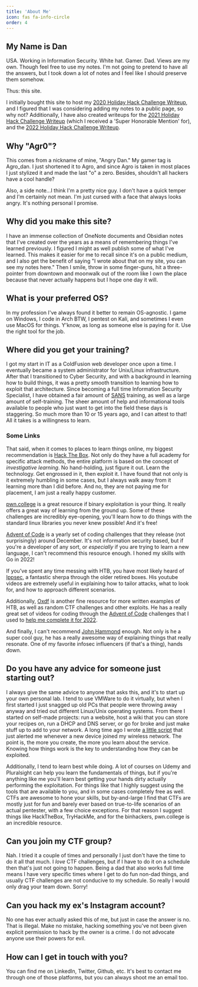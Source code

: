 ```yaml
---
title: 'About Me'
icon: fas fa-info-circle
order: 4
---
```


## My Name is Dan

USA. Working in Information Security. White hat. Gamer. Dad. Views are my own. Though feel free to use my notes. I'm not going to pretend to have all the answers, but I took down a lot of notes and I feel like I should preserve them somehow.

Thus: this site.

I initially bought this site to host my [2020 Holiday Hack Challenge Writeup](https://hhc2020.agrohacksstuff.io), and I figured that I was considering adding my notes to a public page, so why not? Additionally, I have also created writeups for the [2021 Holiday Hack Challenge Writeup](https://hhc2021.agrohacksstuff.io) (which I received a 'Super Honorable Mention' for), and the [2022 Holiday Hack Challenge Writeup](https://hhc2022.agrohacksstuff.io).

## Why "Agr0"?

This comes from a nickname of mine, "Angry Dan." My gamer tag is Agro_dan. I just shortened it to Agro, and since Agro is taken in most places I just stylized it and made the last "o" a zero. Besides, shouldn't all hackers have a cool handle?

Also, a side note...I think I'm a pretty nice guy. I don't have a quick temper and I'm certainly not mean. I'm just cursed with a face that always looks angry. It's nothing personal I promise.

## Why did you make this site?

I have an immense collection of OneNote documents and Obsidian notes that I've created over the years as a means of remembering things I've learned previously. I figured I might as well publish some of what I've learned. This makes it easier for me to recall since it's on a public medium, and I also get the benefit of saying "I wrote about that on my site, you can see my notes here." Then I smile, throw in some finger-guns, hit a three-pointer from downtown and moonwalk out of the room like I own the place because that never actually happens but I hope one day it will.

## What is your preferred OS?

In my profession I've always found it better to remain OS-agnostic. I game on Windows, I code in Arch BTW, I pentest on Kali, and sometimes I even use MacOS for things. Y'know, as long as someone else is paying for it. Use the right tool for the job.

## Where did you get your training?

I got my start in IT as a ColdFusion web developer once upon a time. I eventually became a system administrator for Unix/Linux infrastructure. After that I transitioned to Cyber Security, and with a background in learning how to build things, it was a pretty smooth transition to learning how to exploit that architecture. Since becoming a full time Information Security Specialist, I have obtained a fair amount of [SANS](https://www.sans.org/) training, as well as a large amount of self-training. The sheer amount of help and informational tools available to people who just want to get into the field these days is staggering. So much more than 10 or 15 years ago, and I can attest to that! All it takes is a willingness to learn.

### Some Links

That said, when it comes to places to learn things online, my biggest recommendation is [Hack The Box](https://hackthebox.com). Not only do they have a full academy for specific attack methods, the entire platform is based on the concept of _investigative learning_. No hand-holding, just figure it out. Learn the technology. Get engrossed in it, then exploit it. I have found that not only is it extremely humbling in some cases, but I always walk away from it learning more than I did before. And no, they are not paying me for placement, I am just a really happy customer.

[pwn.college](https://pwn.college/) is a great resource if binary exploitation is your thing. It really offers a great way of learning from the ground up. Some of these challenges are incredibly eye-opening, you'll learn how to do things with the standard linux libraries you never knew possible! And it's free!

[Advent of Code](https://adventofcode.com/) is a yearly set of coding challenges that they release (not surprisingly) around December. It's not information security based, but if you're a developer of any sort, or _especially_ if you are trying to learn a new language, I can't recommend this resource enough. I honed my skills with Go in 2022!

If you've spent any time messing with HTB, you have most likely heard of [Ippsec](https://ippsec.rocks/?#), a fantastic sherpa through the older retired boxes. His youtube videos are extremely useful in explaining how to tailor attacks, what to look for, and how to approach different scenarios.

Additionally, [Oxdf](https://0xdf.gitlab.io/) is another fine resource for more written examples of HTB, as well as random CTF challenges and other exploits. He has a really great set of videos for coding through the [Advent of Code](https://adventofcode.com) challenges that I used to [help me complete it for 2022](https://github.com/AgroDan/aoc2022).

And finally, I can't recommend [John Hammond](https://johnhammond.org/) enough. Not only is he a super cool guy, he has a really awesome way of explaining things that really resonate. One of my favorite infosec influencers (if that's a thing), hands down.

## Do you have any advice for someone just starting out?

I always give the same advice to anyone that asks this, and it's to start up your own personal lab. I tend to use VMWare to do it virtually, but when I first started I just snagged up old PCs that people were throwing away anyway and tried out different Linux/Unix operating systems. From there I started on self-made projects: run a website, host a wiki that you can store your recipes on, run a DHCP and DNS server, or go for broke and just make stuff up to add to your network. A long time ago I wrote [a little script](https://github.com/AgroDan/sauron) that just alerted me whenever a new device joined my wireless network. The point is, the more you create, the more you learn about the service. Knowing how things work is the key to understanding how they can be exploited.

Additionally, I tend to learn best while doing. A lot of courses on Udemy and Pluralsight can help you learn the fundamentals of things, but if you're anything like me you'll learn best getting your hands dirty actually performing the exploitation. For things like that I highly suggest using the tools that are available to you, and in some cases completely free as well. CTFs are awesome to hone your skills, but by-and-large I find that CTFs are mostly just for fun and barely ever based on true-to-life scenarios of an actual pentester, with a few choice exceptions. For that reason I suggest things like HackTheBox, TryHackMe, and for the binhackers, pwn.college is an incredible resource.

## Can you join my CTF group?

Nah. I tried it a couple of times and personally I just don't have the time to do it all that much. I *love* CTF challenges, but if I have to do it on a schedule then that's just not going to happen. Being a dad that also works full time means I have very specific times where I get to do fun non-dad things, and usually CTF challenges are not conducive to my schedule. So really I would only drag your team down. Sorry!

## Can you hack my ex's Instagram account?

No one has ever actually asked this of me, but just in case the answer is no. That is illegal. Make no mistake, hacking something you've not been given explicit permission to hack by the owner is a crime. I do not advocate anyone use their powers for evil.

## How can I get in touch with you?

You can find me on LinkedIn, Twitter, Github, etc. It's best to contact me through one of those platforms, but you can always shoot me an email too.
